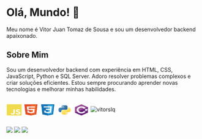 # Olá, Mundo! 👋

Meu nome é Vitor Juan Tomaz de Sousa e sou um desenvolvedor backend apaixonado.

## Sobre Mim

Sou um desenvolvedor backend com experiência em HTML, CSS, JavaScript, Python e SQL Server. Adoro resolver problemas complexos e criar soluções eficientes. Estou sempre procurando aprender novas tecnologias e melhorar minhas habilidades.



<div style="display: inline_block"><br>
  <img align="center" alt="Rafa-Js" height="30" width="40" src="https://raw.githubusercontent.com/devicons/devicon/master/icons/javascript/javascript-plain.svg">
  <img align="center" alt="Rafa-Ts" height="30" width="40" src="https://raw.githubusercontent.com/devicons/devicon/master/icons/html5/html5-original.svg">
  <img align="center" alt="Rafa-CSS" height="30" width="40" src="https://raw.githubusercontent.com/devicons/devicon/master/icons/css3/css3-original.svg">
  <img align="center" alt="Rafa-Python" height="30" width="40" src="https://raw.githubusercontent.com/devicons/devicon/master/icons/python/python-original.svg">
  <img align="center" alt="Rafa-Csharp" height="30" width="40" src="https://raw.githubusercontent.com/devicons/devicon/master/icons/csharp/csharp-original.svg">
 <img aling="center" alt="vitorslq" height="30" width="40" src=https://img.shields.io/badge/Microsoft%20SQL%20Server-CC2927?style=for-the-badge&logo=microsoft%20sql%20server&logoColor=white>
</div>

##

<div> 
  
  <a href="https://instagram.com/vihjuan?igshid=OGQ5ZDc2ODk2ZA==" target="_blank"><img src="https://img.shields.io/badge/-Instagram-%23E4405F?style=for-the-badge&logo=instagram&logoColor=white" target="_blank"></a> 
  <a href = "mailto:vitorjuantomasdesouza1@gmail.com"><img src="https://img.shields.io/badge/-Gmail-%23333?style=for-the-badge&logo=gmail&logoColor=white" target="_blank"></a>
  <a href="https://www.linkedin.com/in/vitor-sousa-8b0882204" target="_blank"><img src="https://img.shields.io/badge/-LinkedIn-%230077B5?style=for-the-badge&logo=linkedin&logoColor=white" target="_blank"></a> 
  
</div>
